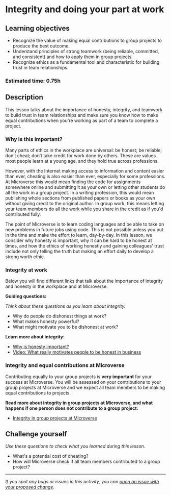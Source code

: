 # Integrity and doing your part at work

## Learning objectives

- Recognize the value of making equal contributions to group projects to produce the best outcome.
- Understand principles of strong teamwork (being reliable, committed, and consistent) and how to apply them in group projects.
- Recognize ethics as a fundamental tool and characteristic for building trust in team relationships.

### Estimated time: 0.75h

## Description

This lesson talks about the importance of honesty, integrity, and teamwork to build trust in team relationships and make sure you know how to make equal contributions when you're working as part of a team to complete a project.

### Why is this important?

Many parts of ethics in the workplace are universal: be honest; be reliable; don’t cheat; don’t take credit for work done by others. These are values most people learn at a young age, and they hold true across professions.

However, with the Internet making access to information and content easier than ever, cheating is also easier than ever, especially for some professions. At Microverse this would mean finding the code for assignments somewhere online and submitting it as your own or letting other students do all the work in a group project. In a writing profession, this would mean publishing whole sections from published papers or books as your own without giving credit to the original author. In group work, this means letting your team members do all the work while you share in the credit as if you'd contributed fully.

The point of Microverse is to learn coding languages and be able to take on new problems in future jobs using code. This is not possible unless you put in the time and make the effort to learn, day-by-day. In this lesson, we consider why honesty is important, why it can be hard to be honest at times, and how the ethics of working honestly and gaining colleagues' trust include not only telling the truth but making an effort daily to develop a strong worth ethic.

### Integrity at work

Below you will find different links that talk about the importance of integrity and honesty in the workplace and at Microverse.

**Guiding questions:**

*Think about these questions as you learn about integrity.*

- Why do people do dishonest things at work?
- What makes honesty powerful?
- What might motivate you to be dishonest at work?

**Learn more about integrity:**

- [Why is honesty important?](why-is-honesty-important.md)
- [Video: What really motivates people to be honest in business](https://www.youtube.com/watch?v=Qhomjw2P-V0)

### Integrity and equal contributions at Microverse

Contributing equally to your group projects is **very important** for your success at Microverse. You will be assessed on your contributions to your group projects at Microverse and we expect all team members to be making equal contributions to projects.

**Read more about integrity in group projects at Microverse, and what happens if one person does not contribute to a group project:**

- [Integrity in group projects at Microverse](integrity-in-group-projects-at-microverse.md)

## Challenge yourself

*Use these questions to check what you learned during this lesson.*

- What's a potential cost of cheating?
- How will Microverse check if all team members contributed to a group project?

------

_If you spot any bugs or issues in this activity, you can [open an issue with your proposed change](https://github.com/microverseinc/curriculum-transversal-skills/blob/main/git-github/articles/open_issue.md)._
